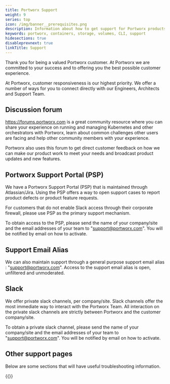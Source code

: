 ```yaml
---
title: Portworx Support
weight: 9
series: top
icon: /img/banner__prerequisites.png
description: Information about how to get support for Portworx products
keywords: portworx, containers, storage, volumes, CLI, support
hidesections: true
disableprevnext: true
linkTitle: Support
---
```


Thank you for being a valued Portworx customer. At Portworx we are committed to your success and to offering you the best possible customer experience.

At Portworx, customer responsiveness is our highest priority. We offer a number of ways for you to connect directly with our Engineers, Architects and Support Team.

## Discussion forum

<https://forums.portworx.com> is a great community resource where you can share your experience on running and managing Kubernetes and other orchestrators with Portworx, learn about common challenges other users are facing and help other community members with your experience. 

Portworx also uses this forum to get direct customer feedback on how we can make our product work to meet your needs and broadcast product updates and new features.

## Portworx Support Portal (PSP)

We have a Portworx Support Portal (PSP) that is maintained through Atlassian/Jira.
Using the PSP offers a way to open support cases to report product defects or product feature requests.

For customers that do not enable Slack access through their corporate firewall, please use PSP
as the primary support mechanism.

To obtain access to the PSP, please send the name of your company/site and the
email addresses of your team to "support@portworx.com".   You will be notified by email on how to activate.

## Support Email Alias

We can also maintain support through a general purpose support email alias : "support@portworx.com".
Access to the support email alias is open, unfiltered and unmoderated.

## Slack

We offer private slack channels, per company/site. Slack channels offer the most immediate way to interact with the Portworx Team. All interaction on the private slack channels are strictly between Portworx and the customer company/site.

To obtain a private slack channel, please send the name of your company/site and the email addresses of your team to "support@portworx.com".   You will be notified by email on how to activate.

## Other support pages

Below are some sections that will have useful troubleshooting information.

{{<homelist series="support">}}
